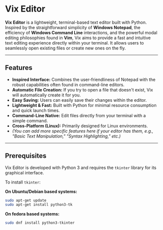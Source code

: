 # Vix Editor

**Vix Editor** is a lightweight, terminal-based text editor built with Python. Inspired by the straightforward simplicity of **Windows Notepad**, the efficiency of **Windows Command Line** interactions, and the powerful modal editing philosophies found in **Vim**, Vix aims to provide a fast and intuitive text editing experience directly within your terminal. It allows users to seamlessly open existing files or create new ones on the fly.

---
## Features

* **Inspired Interface:** Combines the user-friendliness of Notepad with the robust capabilities often found in command-line editors.
* **Automatic File Creation:** If you try to open a file that doesn't exist, Vix will automatically create it for you.
* **Easy Saving:** Users can easily save their changes within the editor.
* **Lightweight & Fast:** Built with Python for minimal resource consumption and quick launch times.
* **Command-Line Native:** Edit files directly from your terminal with a simple command.
* **Cross-Platform (Linux):** Primarily designed for Linux environments.
* *(You can add more specific features here if your editor has them, e.g., "Basic Text Manipulation," "Syntax Highlighting," etc.)*

---
## Prerequisites

Vix Editor is developed with Python 3 and requires the `tkinter` library for its graphical interface.

To install `tkinter`:

**On Ubuntu/Debian based systems:**

```bash
sudo apt-get update
sudo apt-get install python3-tk
```
**On fedora based systems:**
  ```Bash
sudo dnf install python3-tkinter
```

